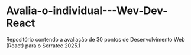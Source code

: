 # Avalia-o-individual---Wev-Dev-React
Repositório contendo a avaliação de 30 pontos de Desenvolvimento Web (React) para o Serratec 2025.1
